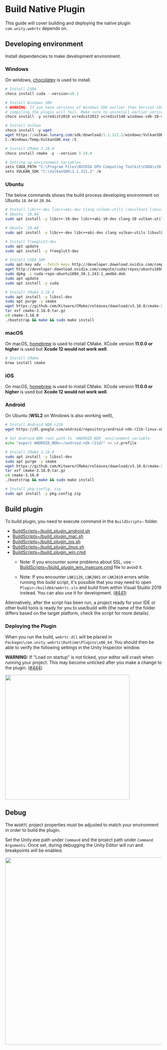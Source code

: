 # Build Native Plugin

This guide will cover building and deploying the native plugin `com.unity.webrtc` depends on.

## Developing environment

Install dependencies to make development environment.

### Windows

On windows, [chocolatey](https://chocolatey.org/) is used to install.

```powershell
# Install CUDA
choco install cuda --version=10.1

# Install Windows SDK
# WARNING: If you have versions of Windows SDK earlier than Version 1809,
# compiling the plugin will fail. Make sure to uninstall earlier versions.
choco install -y vcredist2010 vcredist2013 vcredist140 windows-sdk-10-version-1809-all

# Install Vulkan
choco install -y wget
wget https://vulkan.lunarg.com/sdk/download/1.1.121.2/windows/VulkanSDK-1.1.121.2-Installer.exe -O C:/Windows/Temp/VulkanSDK.exe
C:/Windows/Temp/VulkanSDK.exe /S

# Install CMake 3.18.0
choco install cmake -y --version 3.18.0

# Setting up environment variables
setx CUDA_PATH "C:\Program Files\NVIDIA GPU Computing Toolkit\CUDA\v10.1" /m
setx VULKAN_SDK "C:\VulkanSDK\1.1.121.2" /m
```

### Ubuntu

The below commands shows the build process developing environment on Ubuntu `18.04` or `20.04`.

```bash
# Install libc++-dev libc++abi-dev clang vulkan-utils libvulkan1 libvulkan-dev
# Ubuntu `18.04`
sudo apt install -y libc++-10-dev libc++abi-10-dev clang-10 vulkan-utils libvulkan1 libvulkan-dev

# Ubuntu `20.04`
sudo apt install -y libc++-dev libc++abi-dev clang vulkan-utils libvulkan1 libvulkan-dev

# Install freeglut3-dev
sudo apt update
sudo apt install -y freeglut3-dev

# Install CUDA SDK
sudo apt-key adv --fetch-keys http://developer.download.nvidia.com/compute/cuda/repos/ubuntu1804/x86_64/7fa2af80.pub
wget http://developer.download.nvidia.com/compute/cuda/repos/ubuntu1804/x86_64/cuda-repo-ubuntu1804_10.1.243-1_amd64.deb
sudo dpkg -i cuda-repo-ubuntu1804_10.1.243-1_amd64.deb
sudo apt update
sudo apt install -y cuda

# Install CMake 3.18.0
sudo apt install -y libssl-dev
sudo apt purge -y cmake
wget https://github.com/Kitware/CMake/releases/download/v3.18.0/cmake-3.18.0.tar.gz
tar xvf cmake-3.18.0.tar.gz
cd cmake-3.18.0
./bootstrap && make && sudo make install
```

### macOS

On macOS, [homebrew](https://brew.sh/) is used to install CMake. XCode version **11.0.0 or higher** is used but **Xcode 12 would not work well**.

```bash
# Install CMake
brew install cmake
```

### iOS

On macOS, [homebrew](https://brew.sh/) is used to install CMake. XCode version **11.0.0 or higher** is used but **Xcode 12 would not work well**.

### Android

On Ubuntu (**WSL2** on Windows is also working well), 

```bash
# Install Android NDK r21b
wget https://dl.google.com/android/repository/android-ndk-r21b-linux-x86_64.zip

# Set Android NDK root path to `ANDROID_NDK` environment variable
echo "export ANDROID_NDK=~/android-ndk-r21d/" >> ~/.profile

# Install CMake 3.18.0
sudo apt install -y libssl-dev
sudo apt purge -y cmake
wget https://github.com/Kitware/CMake/releases/download/v3.18.0/cmake-3.18.0.tar.gz
tar xvf cmake-3.18.0.tar.gz
cd cmake-3.18.0
./bootstrap && make && sudo make install

# Install pkg-config, zip
sudo apt install -y pkg-config zip
```

## Build plugin

To build plugin, you need to execute command in the `BuildScripts~` folder.

- [BuildScripts~/build_plugin_android.sh](../BuildScripts~/build_plugin_android.sh)
- [BuildScripts~/build_plugin_mac.sh](../BuildScripts~/build_plugin_mac.sh)
- [BuildScripts~/build_plugin_ios.sh](../BuildScripts~/build_plugin_ios.sh)
- [BuildScripts~/build_plugin_linux.sh](../BuildScripts~/build_plugin_linux.sh)
- [BuildScripts~/build_plugin_win.cmd](../BuildScripts~/build_plugin_win.cmd)
    - Note: If you encounter some problems about SSL, use - [BuildScripts~/build_plugin_win_insecure.cmd](../BuildScripts~/build_plugin_win_insecure.cmd) file to avoid it.
    
    - Note: If you encounter `LNK1120`, `LNK2001` or `LNK2019` errors while running this build script, it's possible that you may need to open `Plugin~/build64/webrtc.sln` and build from within Visual Studio 2019 instead. You can also use it for development. ([#441](https://github.com/Unity-Technologies/com.unity.webrtc/issues/441))

Alternatively, after the script has been run, a project ready for your IDE or other build tools is ready for you to use/build with (the name of the folder differs based on the target platform, check the script for more details).

### Deploying the Plugin

When you run the build, `webrtc.dll` will be placed in `Packages\com.unity.webrtc\Runtime\Plugins\x86_64`. You should then be able to verify the following settings in the Unity Inspector window.

**WARNING:** If "Load on startup" is not ticked, your editor will crash when running your project. This may become unticked after you make a change to the plugin. ([#444](https://github.com/Unity-Technologies/com.unity.webrtc/issues/444))

<img src="../Documentation~/images/inspector_webrtc_plugin.png" width=400 align=center>

## Debug

The `WebRTC` project properties must be adjusted to match your environment in order to build the plugin. 

Set the Unity.exe path under `Command` and the project path under `Command Arguments`. Once set, during debugging the Unity Editor will run and breakpoints will be enabled.  

<img src="../Documentation~/images/command_config_vs2017.png" width=600 align=center>
